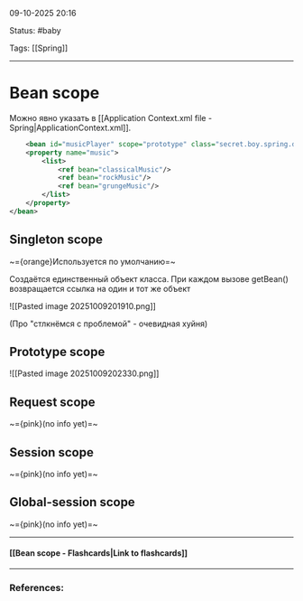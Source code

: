 
09-10-2025 20:16

Status: #baby 

Tags: [[Spring]]

---
# Bean scope

Можно явно указать в [[Application Context.xml file - Spring|ApplicationContext.xml]].

```xml
	<bean id="musicPlayer" scope="prototype" class="secret.boy.spring.demo.MusicPlayer">  
    <property name="music">  
        <list>            
	        <ref bean="classicalMusic"/>  
            <ref bean="rockMusic"/>  
            <ref bean="grungeMusic"/>  
        </list>    
	</property>
</bean>
```

## Singleton scope

~={orange}Используется по умолчанию=~

Создаётся единственный объект класса. 
При каждом вызове getBean() возвращается ссылка на один и тот же объект

![[Pasted image 20251009201910.png]]

(Про "стлкнёмся с проблемой" - очевидная хуйня)


## Prototype scope

![[Pasted image 20251009202330.png]]


## Request scope

~={pink}(no info yet)=~
## Session scope

~={pink}(no info yet)=~

## Global-session scope

~={pink}(no info yet)=~

----
#### [[Bean scope - Flashcards|Link to flashcards]]



---
### References:

